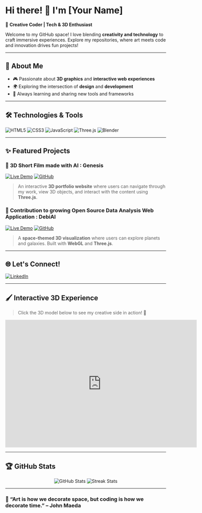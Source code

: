 # Hi there! 👋 I'm [Your Name]

🎨 **Creative Coder | Tech & 3D Enthusiast**

Welcome to my GitHub space! I love blending **creativity and technology** to craft immersive experiences. Explore my repositories, where art meets code and innovation drives fun projects!

---

## 🌟 About Me

- 🎮 Passionate about **3D graphics** and **interactive web experiences**
- 🌍 Exploring the intersection of **design** and **development**
- 🚀 Always learning and sharing new tools and frameworks

---

## 🛠️ Technologies & Tools

![HTML5](https://img.shields.io/badge/-HTML5-E34F26?logo=html5&logoColor=white&style=for-the-badge)
![CSS3](https://img.shields.io/badge/-CSS3-1572B6?logo=css3&logoColor=white&style=for-the-badge)
![JavaScript](https://img.shields.io/badge/-JavaScript-F7DF1E?logo=javascript&logoColor=black&style=for-the-badge)
![Three.js](https://img.shields.io/badge/-Three.js-000000?logo=three.js&logoColor=white&style=for-the-badge)
![Blender](https://img.shields.io/badge/-Blender-F5792A?logo=blender&logoColor=white&style=for-the-badge)

---

## ✨ Featured Projects

### 🎥 **3D Short Film made with AI : Genesis**  
[![Live Demo](https://img.shields.io/badge/-Live_Demo-brightgreen?style=for-the-badge)](https://your-live-demo-link.com)
[![GitHub](https://img.shields.io/badge/-GitHub_Repo-181717?logo=github&logoColor=white&style=for-the-badge)](https://github.com/your-repo-link)

> An interactive **3D portfolio website** where users can navigate through my work, view 3D objects, and interact with the content using **Three.js**.

### 🌌 **Contribution to growing Open Source Data Analysis Web Application : DebiAI**  
[![Live Demo](https://img.shields.io/badge/-Live_Demo-brightgreen?style=for-the-badge)]((https://demo.debiai.fr/#/))
[![GitHub](https://img.shields.io/badge/-GitHub_Repo-181717?logo=github&logoColor=white&style=for-the-badge)]((https://github.com/debiai/DebiAI))

> A **space-themed 3D visualization** where users can explore planets and galaxies. Built with **WebGL** and **Three.js**.

---

## 🌐 Let's Connect!

[![LinkedIn](https://img.shields.io/badge/-LinkedIn-0077B5?logo=linkedin&logoColor=white&style=for-the-badge)](https://linkedin.com/in/your-profile)
<!-- [![Twitter](https://img.shields.io/badge/-Twitter-1DA1F2?logo=twitter&logoColor=white&style=for-the-badge)](https://twitter.com/your-profile) -->
<!-- [![Portfolio](https://img.shields.io/badge/-Portfolio-000000?logo=firefox&logoColor=white&style=for-the-badge)](https://your-portfolio-link.com) -->


---

## 🖌️ Interactive 3D Experience

> Click the 3D model below to see my creative side in action! 🎉  

<div align="center">
  <iframe src="https://your-3d-model-link.com" width="600" height="400" style="border:none;"></iframe>
</div>

---

## 🏆 GitHub Stats

<div align="center">
  <img src="https://github-readme-stats.vercel.app/api?username=your-username&show_icons=true&theme=radical" alt="GitHub Stats" />
  <img src="https://github-readme-streak-stats.herokuapp.com/?user=your-username&theme=radical" alt="Streak Stats" />
</div>

---

### 🎨 “Art is how we decorate space, but coding is how we decorate time.” – John Maeda
